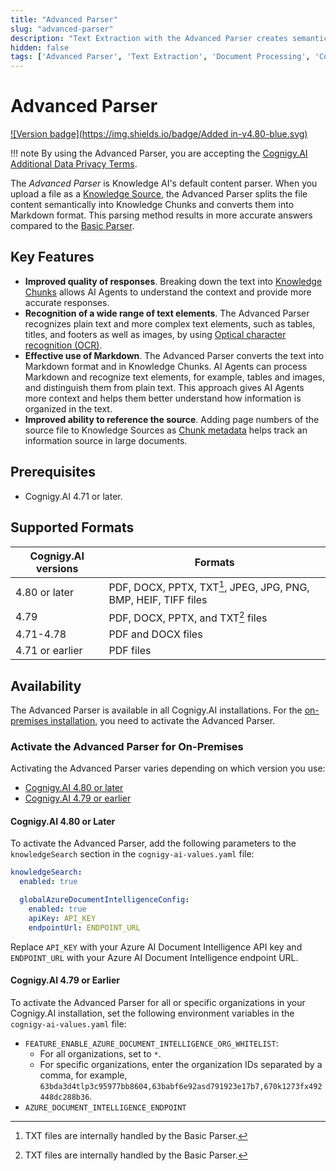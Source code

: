 ```yaml
---
title: "Advanced Parser"
slug: "advanced-parser"
description: "Text Extraction with the Advanced Parser creates semantic chunks, resulting in more accurate answers."
hidden: false
tags: ['Advanced Parser', 'Text Extraction', 'Document Processing', 'Content Parsing']
---
```


# Advanced Parser

[![Version badge](https://img.shields.io/badge/Added in-v4.80-blue.svg)](../../../../../release-notes/4.80.md)

!!! note
    By using the Advanced Parser, you are accepting the [Cognigy.AI Additional Data Privacy Terms](https://www.cognigy.com/additional-privacy-terms).

The _Advanced Parser_ is Knowledge AI's default content parser. When you upload a file as a [Knowledge Source](../knowledge-source.md), the Advanced Parser splits the file content semantically into Knowledge Chunks and converts them into Markdown format. This parsing method results in more accurate answers compared to the [Basic Parser](basic-parser.md).

## Key Features

- **Improved quality of responses**. Breaking down the text into [Knowledge Chunks](../../knowledge-chunk/knowledge-chunk.md) allows AI Agents to understand the context and provide more accurate responses.
- **Recognition of a wide range of text elements**. The Advanced Parser recognizes plain text and more complex text elements, such as tables, titles, and footers as well as images, by using [Optical character recognition (OCR)](https://en.wikipedia.org/wiki/Optical_character_recognition).
- **Effective use of Markdown**.  The Advanced Parser converts the text into Markdown format and in Knowledge Chunks. AI Agents can process Markdown and recognize text elements, for example, tables and images, and distinguish them from plain text. This approach gives AI Agents more context and helps them better understand how information is organized in the text.
- **Improved ability to reference the source**. Adding page numbers of the source file to Knowledge Sources as [Chunk metadata](#chunk-metadata) helps track an information source in large documents.

## Prerequisites

- Cognigy.AI 4.71 or later.

## Supported Formats

| Cognigy.AI versions | Formats                                                         |
|---------------------|-----------------------------------------------------------------|
| 4.80 or later       | PDF, DOCX, PPTX, TXT[^*], JPEG, JPG, PNG, BMP, HEIF, TIFF files |
| 4.79                | PDF, DOCX, PPTX, and TXT[^*] files                              |
| 4.71-4.78           | PDF and DOCX files                                              |
| 4.71 or earlier     | PDF files                                                       |

[^*]: TXT files are internally handled by the Basic Parser.

## Availability

The Advanced Parser is available in all Cognigy.AI installations. For the [on-premises installation](#activate-the-advanced-parser-for-on-premises), you need to activate the Advanced Parser.

### Activate the Advanced Parser for On-Premises

Activating the Advanced Parser varies depending on which version you use:

- [Cognigy.AI 4.80 or later](#cognigyai-480-or-later)
- [Cognigy.AI 4.79 or earlier](#cognigyai-479-or-earlier)

#### Cognigy.AI 4.80 or Later

To activate the Advanced Parser, add the following parameters to the `knowledgeSearch` section in the `cognigy-ai-values.yaml` file:

```yaml
knowledgeSearch:
  enabled: true

  globalAzureDocumentIntelligenceConfig:
    enabled: true
    apiKey: API_KEY
    endpointUrl: ENDPOINT_URL
```

Replace `API_KEY` with your Azure AI Document Intelligence API key and `ENDPOINT_URL` with your Azure AI Document Intelligence endpoint URL.

#### Cognigy.AI 4.79 or Earlier

To activate the Advanced Parser for all or specific organizations in your Cognigy.AI installation, set the following environment variables in the ` cognigy-ai-values.yaml` file:

- `FEATURE_ENABLE_AZURE_DOCUMENT_INTELLIGENCE_ORG_WHITELIST`:
    - For all organizations, set to `*`.
    - For specific organizations, enter the organization IDs separated by a comma, for example, `63bda3d4tlp3c95977bb8604,63babf6e92asd791923e17b7,670k1273fx492448dc288b36`.
- `AZURE_DOCUMENT_INTELLIGENCE_ENDPOINT`